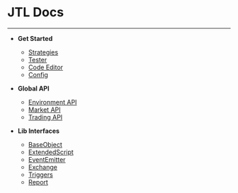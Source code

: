 # JTL Docs
___


* **Get Started**
  - [Strategies](runtime.md)
  - [Tester](tester.md)
  - [Code Editor](code-ediitor.md)
  - [Config](config.md)


* **Global API**
  - [Environment API](environment-api.md)
  - [Market API](market-api.md)
  - [Trading API](trading-api.md)


* **Lib Interfaces**
  - [BaseObject](base-object.md)
  - [ExtendedScript](extended-script.md)
  - [EventEmitter](event-emitter.md)
  - [Exchange](exchange.md)
  - [Triggers](triggers.md)
  - [Report](report.md)
 
  
